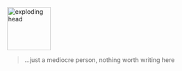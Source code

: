 <img alt="exploding head" align="center" src="https://github.com/bambooom/bambooom/raw/master/exploding.png" width="100"/>

> ...just a mediocre person, nothing worth writing here
